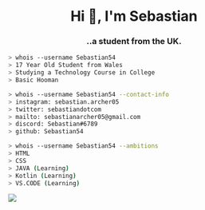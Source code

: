<h1 align="center">Hi 👋, I'm Sebastian</h1>
<h3 align="center">..a student from the UK.</h3>

````bash
> whois --username Sebastian54
> 17 Year Old Student from Wales
> Studying a Technology Course in College
> Basic Hooman
````

````bash
> whois --username Sebastian54 --contact-info
> instagram: sebastian.archer05
> twitter: sebastiandotcom
> mailto: sebastianarcher05@gmail.com
> discord: Sebastian#6789
> github: Sebastian54
````

````bash
> whois --username Sebastian54 --ambitions
> HTML
> CSS
> JAVA (Learning)
> Kotlin (Learning)
> VS.CODE (Learning)
````

![](https://komarev.com/ghpvc/?username=sebastian54&color=6A8AFF)
